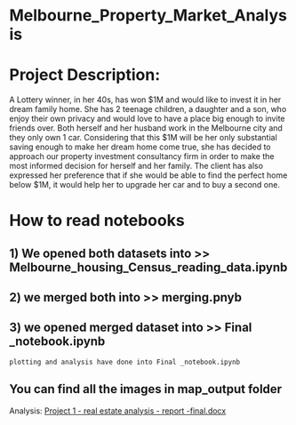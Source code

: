 # Melbourne_Property_Market_Analysis

# Project Description:
A Lottery winner, in her 40s, has won $1M and would like to invest it in her dream family home. She has 2 teenage children, a daughter and a son, who enjoy their own privacy and would love to have a place big enough to invite friends over. Both herself and her husband work in the Melbourne city and they only own 1 car. Considering that this $1M will be her only substantial saving enough to make her dream home come true, she has decided to approach our property investment consultancy firm in order to make the most informed decision for herself and her family. The client has also expressed her preference that if she would be able to find the perfect home below $1M, it would help her to upgrade her car and to buy a second one.
# How to read notebooks
## 1) We opened both datasets into >> Melbourne_housing_Census_reading_data.ipynb
## 2) we merged both into >> merging.pnyb
## 3) we opened merged dataset into >> Final _notebook.ipynb
    plotting and analysis have done into Final _notebook.ipynb
## You can find all the images in map_output folder

Analysis:
[Project 1 - real estate analysis - report -final.docx](https://github.com/Asalvs/Melbourne_Property_Market/files/10432037/Project.1.-.real.estate.analysis.-.report.-final.docx)
